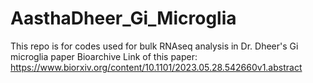 # AasthaDheer_Gi_Microglia
This repo is for codes used for bulk RNAseq analysis in Dr. Dheer's Gi microglia paper
Bioarchive Link of this paper: https://www.biorxiv.org/content/10.1101/2023.05.28.542660v1.abstract
